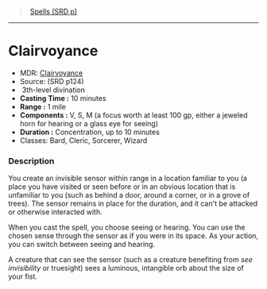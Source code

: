 ﻿---
!SpellItem
Family: SpellVO
Name: Clairvoyance
Type: divination
Level: 3
CastingTime: 10 minutes
Range: 1 mile
Components: V, S, M (a focus worth at least 100 gp, either a jeweled horn for hearing or a glass eye for seeing)
Duration: Concentration, up to 10 minutes
Classes: Bard, Cleric, Sorcerer, Wizard
Source: (SRD p124)
AltName: '[Clairvoyance](hd_spells_clairvoyance.md)'
Id: spells_vo.md#clairvoyance
ParentLink: spells_vo.md#spells-srd-p
ParentName: Spells (SRD p)
NameLevel: 1
Attributes:
  Name: Clairvoyance
  Markdown: >+
    # <!--Name-->Clairvoyance<!--/Name-->


    - MDR: <!--AltName-->[Clairvoyance](hd_spells_clairvoyance.md)<!--/AltName-->

    - Source: <!--Source-->(SRD p124)<!--/Source-->

    -  <!--Level-->3<!--/Level-->th-level <!--Type-->divination<!--/Type-->

    - **Casting Time :** <!--CastingTime-->10 minutes<!--/CastingTime-->

    - **Range :** <!--Range-->1 mile<!--/Range-->

    - **Components :** <!--Components-->V, S, M (a focus worth at least 100 gp, either a jeweled horn for hearing or a glass eye for seeing)<!--/Components-->

    - **Duration :** <!--Duration-->Concentration, up to 10 minutes<!--/Duration-->

    - Classes: <!--Classes-->Bard, Cleric, Sorcerer, Wizard<!--/Classes-->


    ### Description


    You create an invisible sensor within range in a location familiar to you (a place you have visited or seen before or in an obvious location that is unfamiliar to you (such as behind a door, around a corner, or in a grove of trees). The sensor remains in place for the duration, and it can't be attacked or otherwise interacted with.


    When you cast the spell, you choose seeing or hearing. You can use the chosen sense through the sensor as if you were in its space. As your action, you can switch between seeing and hearing.


    A creature that can see the sensor (such as a creature benefiting from _see invisibility_ or truesight) sees a luminous, intangible orb about the size of your fist.

  AltName: '[Clairvoyance](hd_spells_clairvoyance.md)'
  Source: (SRD p124)
  Level: 3
  Type: divination
  CastingTime: 10 minutes
  Range: 1 mile
  Components: V, S, M (a focus worth at least 100 gp, either a jeweled horn for hearing or a glass eye for seeing)
  Duration: Concentration, up to 10 minutes
  Classes: Bard, Cleric, Sorcerer, Wizard
AttributesDictionary: >+
  Name: Clairvoyance

  Markdown: >+

    # <!--Name-->Clairvoyance<!--/Name-->





    - MDR: <!--AltName-->[Clairvoyance](hd_spells_clairvoyance.md)<!--/AltName-->



    - Source: <!--Source-->(SRD p124)<!--/Source-->



    -  <!--Level-->3<!--/Level-->th-level <!--Type-->divination<!--/Type-->



    - **Casting Time :** <!--CastingTime-->10 minutes<!--/CastingTime-->



    - **Range :** <!--Range-->1 mile<!--/Range-->



    - **Components :** <!--Components-->V, S, M (a focus worth at least 100 gp, either a jeweled horn for hearing or a glass eye for seeing)<!--/Components-->



    - **Duration :** <!--Duration-->Concentration, up to 10 minutes<!--/Duration-->



    - Classes: <!--Classes-->Bard, Cleric, Sorcerer, Wizard<!--/Classes-->





    ### Description





    You create an invisible sensor within range in a location familiar to you (a place you have visited or seen before or in an obvious location that is unfamiliar to you (such as behind a door, around a corner, or in a grove of trees). The sensor remains in place for the duration, and it can't be attacked or otherwise interacted with.





    When you cast the spell, you choose seeing or hearing. You can use the chosen sense through the sensor as if you were in its space. As your action, you can switch between seeing and hearing.





    A creature that can see the sensor (such as a creature benefiting from _see invisibility_ or truesight) sees a luminous, intangible orb about the size of your fist.



  AltName: '[Clairvoyance](hd_spells_clairvoyance.md)'

  Source: (SRD p124)

  Level: 3

  Type: divination

  CastingTime: 10 minutes

  Range: 1 mile

  Components: V, S, M (a focus worth at least 100 gp, either a jeweled horn for hearing or a glass eye for seeing)

  Duration: Concentration, up to 10 minutes

  Classes: Bard, Cleric, Sorcerer, Wizard

---
> [Spells (SRD p)](srd_spells.md)

---

# Clairvoyance

- MDR: [Clairvoyance](hd_spells_clairvoyance.md)
- Source: (SRD p124)
-  3th-level divination
- **Casting Time :** 10 minutes
- **Range :** 1 mile
- **Components :** V, S, M (a focus worth at least 100 gp, either a jeweled horn for hearing or a glass eye for seeing)
- **Duration :** Concentration, up to 10 minutes
- Classes: Bard, Cleric, Sorcerer, Wizard

### Description

You create an invisible sensor within range in a location familiar to you (a place you have visited or seen before or in an obvious location that is unfamiliar to you (such as behind a door, around a corner, or in a grove of trees). The sensor remains in place for the duration, and it can't be attacked or otherwise interacted with.

When you cast the spell, you choose seeing or hearing. You can use the chosen sense through the sensor as if you were in its space. As your action, you can switch between seeing and hearing.

A creature that can see the sensor (such as a creature benefiting from _see invisibility_ or truesight) sees a luminous, intangible orb about the size of your fist.

